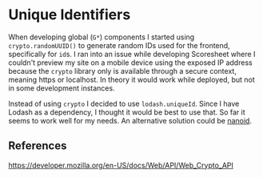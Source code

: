 # Unique Identifiers

When developing global (`G*`) components I started using `crypto.randomUUID()` to generate random IDs used for the frontend, specifically for `id`s. I ran into an issue while developing Scoresheet where I couldn't preview my site on a mobile device using the exposed IP address because the `crypto` library only is available through a secure context, meaning https or localhost. In theory it would work while deployed, but not in some development instances.

Instead of using `crypto` I decided to use `lodash.uniqueId`. Since I have Lodash as a dependency, I thought it would be best to use that. So far it seems to work well for my needs. An alternative solution could be [nanoid](https://www.npmjs.com/package/nanoid).

## References

https://developer.mozilla.org/en-US/docs/Web/API/Web_Crypto_API